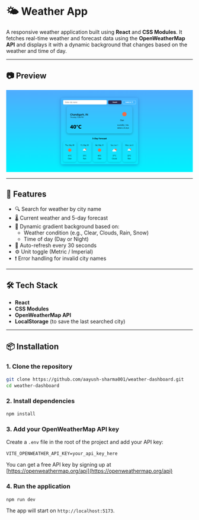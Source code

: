 # 🌤️ Weather App

A responsive weather application built using **React** and **CSS Modules**. It fetches real-time weather and forecast data using the **OpenWeatherMap API** and displays it with a dynamic background that changes based on the weather and time of day.


---

## 📷 Preview

![App Preview](./src/assets/app.png)

---


## 🚀 Features

- 🔍 Search for weather by city name  
- 🌡️ Current weather and 5-day forecast  
- 🎨 Dynamic gradient background based on:
  - Weather condition (e.g., Clear, Clouds, Rain, Snow)  
  - Time of day (Day or Night)  
- 🔁 Auto-refresh every 30 seconds
- ⚙️ Unit toggle (Metric / Imperial)  
- ❗ Error handling for invalid city names  

---


## 🛠️ Tech Stack

- **React**
- **CSS Modules**
- **OpenWeatherMap API**
- **LocalStorage** (to save the last searched city)

---


## 📦 Installation

### 1. Clone the repository

```bash
git clone https://github.com/aayush-sharma001/weather-dashboard.git
cd weather-dashboard
```

### 2. Install dependencies

```bash
npm install
```

### 3. Add your OpenWeatherMap API key

Create a `.env` file in the root of the project and add your API key:

```
VITE_OPENWEATHER_API_KEY=your_api_key_here
```

You can get a free API key by signing up at [https://openweathermap.org/api](https://openweathermap.org/api)

### 4. Run the application

```bash
npm run dev
```

The app will start on `http://localhost:5173`.